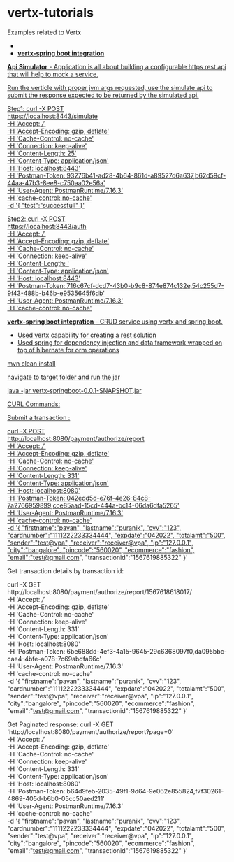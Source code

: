 # vertx-tutorials
Examples related to Vertx
<ul>
<li><b><a href="https://github.com/pavansp24/vertx-tutorials/tree/master/api-simulator" Api Simulator/></b></li>
<li><b>vertx-spring boot integration </b></li>
</ul>


<b>Api Simulator</b> - Application is all about building a configurable https rest api that will help to mock a service.

Run the verticle with proper jvm args requested, use the simulate api to submit the response expected to be returned by the simulated api.

Step1:
curl -X POST \
  https://localhost:8443/simulate \
  -H 'Accept: */*' \
  -H 'Accept-Encoding: gzip, deflate' \
  -H 'Cache-Control: no-cache' \
  -H 'Connection: keep-alive' \
  -H 'Content-Length: 25' \
  -H 'Content-Type: application/json' \
  -H 'Host: localhost:8443' \
  -H 'Postman-Token: 93276b41-ad28-4b64-861d-a89527d6a637,b62d59cf-44aa-47b3-8ee8-c750aa02e56a' \
  -H 'User-Agent: PostmanRuntime/7.16.3' \
  -H 'cache-control: no-cache' \
  -d '{
	"test":"successfull"
}'


Step2:
curl -X POST \
  https://localhost:8443/auth \
  -H 'Accept: */*' \
  -H 'Accept-Encoding: gzip, deflate' \
  -H 'Cache-Control: no-cache' \
  -H 'Connection: keep-alive' \
  -H 'Content-Length: ' \
  -H 'Content-Type: application/json' \
  -H 'Host: localhost:8443' \
  -H 'Postman-Token: 716c67cf-dcd7-43b0-b9c8-874e874c132e,54c255d7-9f43-488b-b46b-e9535645f6db' \
  -H 'User-Agent: PostmanRuntime/7.16.3' \
  -H 'cache-control: no-cache'
  
  

<b>vertx-spring boot integration </b>- CRUD service using vertx and spring boot.

- Used vertx capability for creating a rest solution
- Used spring for dependency injection and data framework wrapped on top of hibernate for orm operations

mvn clean install

navigate to target folder and run the jar

 java -jar vertx-springboot-0.0.1-SNAPSHOT.jar


CURL Commands:

Submit a  transaction :

curl -X POST \
  http://localhost:8080/payment/authorize/report \
  -H 'Accept: */*' \
  -H 'Accept-Encoding: gzip, deflate' \
  -H 'Cache-Control: no-cache' \
  -H 'Connection: keep-alive' \
  -H 'Content-Length: 331' \
  -H 'Content-Type: application/json' \
  -H 'Host: localhost:8080' \
  -H 'Postman-Token: 042edd5d-e76f-4e26-84c8-7a2766959899,cce85aad-15cd-444a-bc14-06da6dfa5265' \
  -H 'User-Agent: PostmanRuntime/7.16.3' \
  -H 'cache-control: no-cache' \
  -d '{
	"firstname":"pavan",
	"lastname":"puranik",
	"cvv":"123",
	"cardnumber":"1111222233334444",
	"expdate":"042022",
	"totalamt":"500",
	"sender":"test@vpa",
	"receiver":"receiver@vpa",
	"ip":"127.0.0.1",
	"city":"bangalore",
	"pincode":"560020",
	"ecommerce":"fashion",
	"email":"test@gmail.com",
	"transactionid":"1567619885322"
}'

Get transaction details by transaction id:

curl -X GET \
  http://localhost:8080/payment/authorize/report/1567618618017/ \
  -H 'Accept: */*' \
  -H 'Accept-Encoding: gzip, deflate' \
  -H 'Cache-Control: no-cache' \
  -H 'Connection: keep-alive' \
  -H 'Content-Length: 331' \
  -H 'Content-Type: application/json' \
  -H 'Host: localhost:8080' \
  -H 'Postman-Token: 6be688dd-4ef3-4a15-9645-29c6368097f0,da095bbc-cae4-4bfe-a078-7c69abdfa66c' \
  -H 'User-Agent: PostmanRuntime/7.16.3' \
  -H 'cache-control: no-cache' \
  -d '{
	"firstname":"pavan",
	"lastname":"puranik",
	"cvv":"123",
	"cardnumber":"1111222233334444",
	"expdate":"042022",
	"totalamt":"500",
	"sender":"test@vpa",
	"receiver":"receiver@vpa",
	"ip":"127.0.0.1",
	"city":"bangalore",
	"pincode":"560020",
	"ecommerce":"fashion",
	"email":"test@gmail.com",
	"transactionid":"1567619885322"
}'


Get Paginated response:
curl -X GET \
  'http://localhost:8080/payment/authorize/report?page=0' \
  -H 'Accept: */*' \
  -H 'Accept-Encoding: gzip, deflate' \
  -H 'Cache-Control: no-cache' \
  -H 'Connection: keep-alive' \
  -H 'Content-Length: 331' \
  -H 'Content-Type: application/json' \
  -H 'Host: localhost:8080' \
  -H 'Postman-Token: b64d9feb-2035-49f1-9d64-9e062e855824,f7f30261-4869-405d-b6b0-05cc50aed211' \
  -H 'User-Agent: PostmanRuntime/7.16.3' \
  -H 'cache-control: no-cache' \
  -d '{
	"firstname":"pavan",
	"lastname":"puranik",
	"cvv":"123",
	"cardnumber":"1111222233334444",
	"expdate":"042022",
	"totalamt":"500",
	"sender":"test@vpa",
	"receiver":"receiver@vpa",
	"ip":"127.0.0.1",
	"city":"bangalore",
	"pincode":"560020",
	"ecommerce":"fashion",
	"email":"test@gmail.com",
	"transactionid":"1567619885322"
}'
